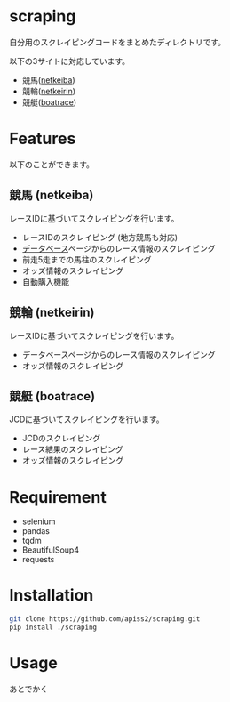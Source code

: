 # scraping
自分用のスクレイピングコードをまとめたディレクトリです。

以下の3サイトに対応しています。
- 競馬([netkeiba](https://www.netkeiba.com/))
- 競輪([netkeirin](https://keirin.netkeiba.com/))
- 競艇([boatrace](https://www.boatrace.jp/))

# Features

以下のことができます。

## 競馬 (netkeiba)
レースIDに基づいてスクレイピングを行います。
- レースIDのスクレイピング (地方競馬も対応)
- [データベース](https://db.netkeiba.com/?rf=navi)ページからのレース情報のスクレイピング
- 前走5走までの馬柱のスクレイピング
- オッズ情報のスクレイピング
- 自動購入機能

## 競輪 (netkeirin)
レースIDに基づいてスクレイピングを行います。
- データベースページからのレース情報のスクレイピング
- オッズ情報のスクレイピング

## 競艇 (boatrace)
JCDに基づいてスクレイピングを行います。
- JCDのスクレイピング
- レース結果のスクレイピング
- オッズ情報のスクレイピング


# Requirement

* selenium
* pandas
* tqdm
* BeautifulSoup4
* requests

# Installation

```bash
git clone https://github.com/apiss2/scraping.git
pip install ./scraping
```

# Usage

あとでかく
